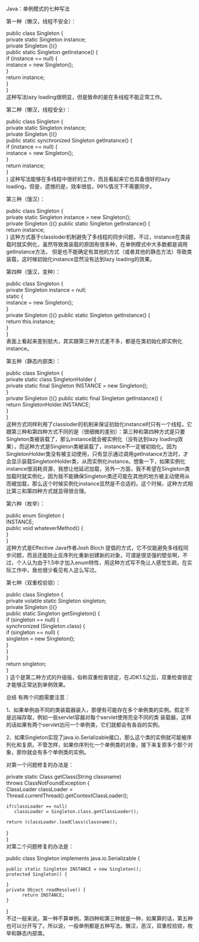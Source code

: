 Java：单例模式的七种写法

第一种（懒汉，线程不安全）：

public class Singleton {  
  private static Singleton instance;  
  private Singleton (){}   
  public static Singleton getInstance() {  
  if (instance == null) {  
      instance = new Singleton();  
  }  
  return instance;  
  }  
}  
这种写法lazy loading很明显，但是致命的是在多线程不能正常工作。

第二种（懒汉，线程安全）：

public class Singleton {  
  private static Singleton instance;  
  private Singleton (){}   
  public static synchronized Singleton getInstance() {  
  if (instance == null) {  
      instance = new Singleton();  
  }  
  return instance;  
  }  
}
这种写法能够在多线程中很好的工作，而且看起来它也具备很好的lazy loading，但是，遗憾的是，效率很低，99%情况下不需要同步。

第三种（饿汉）：

public class Singleton {  
	 private static Singleton instance = new Singleton();  
	 private Singleton (){}
	 public static Singleton getInstance() {  
	 return instance;  
}
这种方式基于classloder机制避免了多线程的同步问题，不过，instance在类装载时就实例化，虽然导致类装载的原因有很多种，在单例模式中大多数都是调用getInstance方法， 但是也不能确定有其他的方式（或者其他的静态方法）导致类装载，这时候初始化instance显然没有达到lazy loading的效果。

第四种（饿汉，变种）：

public class Singleton {  
	  private Singleton instance = null;  
	  static {  
	  instance = new Singleton();  
	  }  
	  private Singleton (){}
	  public static Singleton getInstance() {  
	  return this.instance;  
	  }  
}  
表面上看起来差别挺大，其实跟第三种方式差不多，都是在类初始化即实例化instance。

第五种（静态内部类）：

public class Singleton {  
	  private static class SingletonHolder {  
	  private static final Singleton INSTANCE = new Singleton();  
	  }  
	  private Singleton (){}
	  public static final Singleton getInstance() {  
	      return SingletonHolder.INSTANCE;  
	  }  
}  
这种方式同样利用了classloder的机制来保证初始化instance时只有一个线程，它跟第三种和第四种方式不同的是（很细微的差别）：第三种和第四种方式是只要Singleton类被装载了，那么instance就会被实例化（没有达到lazy loading效果），而这种方式是Singleton类被装载了，instance不一定被初始化。因为SingletonHolder类没有被主动使用，只有显示通过调用getInstance方法时，才会显示装载SingletonHolder类，从而实例化instance。想象一下，如果实例化instance很消耗资源，我想让他延迟加载，另外一方面，我不希望在Singleton类加载时就实例化，因为我不能确保Singleton类还可能在其他的地方被主动使用从而被加载，那么这个时候实例化instance显然是不合适的。这个时候，这种方式相比第三和第四种方式就显得很合理。

第六种（枚举）：

 public enum Singleton {  
     INSTANCE;  
     public void whateverMethod() {  
     }  
 }  
这种方式是Effective Java作者Josh Bloch 提倡的方式，它不仅能避免多线程同步问题，而且还能防止反序列化重新创建新的对象，可谓是很坚强的壁垒啊，不过，个人认为由于1.5中才加入enum特性，用这种方式写不免让人感觉生疏，在实际工作中，我也很少看见有人这么写过。

第七种（双重校验锁）：

  public class Singleton {  
      private volatile static Singleton singleton;  
      private Singleton (){}   
      public static Singleton getSingleton() {  
      if (singleton == null) {  
          synchronized (Singleton.class) {  
          if (singleton == null) {  
              singleton = new Singleton();  
          }  
         }  
     }  
     return singleton;  
     }  
 }
这个是第二种方式的升级版，俗称双重检查锁定，在JDK1.5之后，双重检查锁定才能够正常达到单例效果。

总结 有两个问题需要注意：

1、如果单例由不同的类装载器装入，那便有可能存在多个单例类的实例。假定不是远端存取，例如一些servlet容器对每个servlet使用完全不同的类 装载器，这样的话如果有两个servlet访问一个单例类，它们就都会有各自的实例。

2、如果Singleton实现了java.io.Serializable接口，那么这个类的实例就可能被序列化和复原。不管怎样，如果你序列化一个单例类的对象，接下来复原多个那个对象，那你就会有多个单例类的实例。

对第一个问题修复的办法是：

private static Class getClass(String classname)      
                                       throws ClassNotFoundException {     
    ClassLoader classLoader = Thread.currentThread().getContextClassLoader();     

    if(classLoader == null)     
       classLoader = Singleton.class.getClassLoader();     

    return (classLoader.loadClass(classname));     
 }     
}  
对第二个问题修复的办法是：

public class Singleton implements java.io.Serializable {     

	public static Singleton INSTANCE = new Singleton();     
	protected Singleton() {     

	}     
	private Object readResolve() {     
          return INSTANCE;     
    }    
}   
不过一般来说，第一种不算单例，第四种和第三种就是一种，如果算的话，第五种也可以分开写了。所以说，一般单例都是五种写法。懒汉，恶汉，双重校验锁，枚举和静态内部类。
